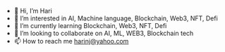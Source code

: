- 👋 Hi, I’m  Hari
- 👀 I’m interested in AI, Machine language, Blockchain, Web3, NFT, Defi
- 🌱 I’m currently learning Blockchain, Web3, NFT, Defi
- 💞️ I’m looking to collaborate on AI, ML, WEB3, Blockchain tech
- 📫 How to reach me harinj@yahoo.com

<!---
harinj/harinj is a ✨ special ✨ repository because its `README.md` (this file) appears on your GitHub profile.
You can click the Preview link to take a look at your changes.
--->

